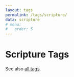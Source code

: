```yaml
---
layout: tags
permalink: /tags/scripture/
data: scripture
# menu:
#   order: 5
---
```


# Scripture Tags

See also [all tags](/tags/).
